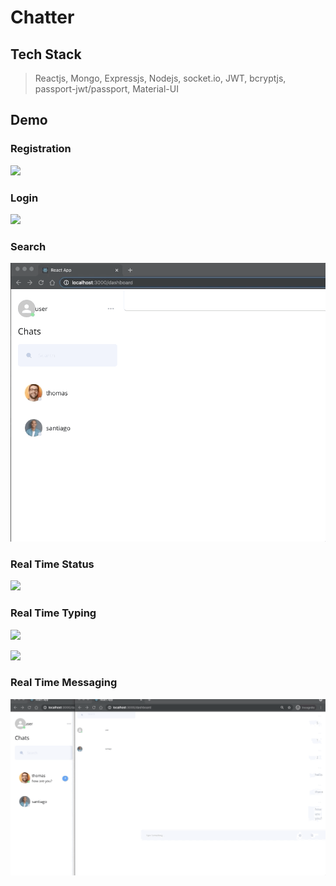 # Chatter

## Tech Stack
>Reactjs, Mongo, Expressjs, Nodejs, socket.io, JWT, bcryptjs, passport-jwt/passport, Material-UI


## Demo

### Registration
![](Registration.gif)

### Login
![](Login.gif)

### Search
![](Search.gif)

### Real Time Status
![](Online-status.gif)

### Real Time Typing
![](Typing-notification.gif)

![](Inline-typing.gif)

### Real Time Messaging
![](Messaging.gif)
